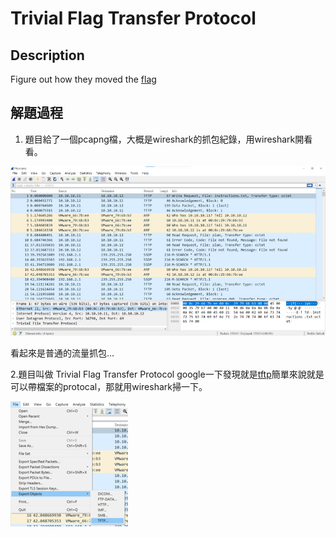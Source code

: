 # Trivial Flag Transfer Protocol

## Description
Figure out how they moved the [flag](https://mercury.picoctf.net/static/e4836d9bcc740d457f4331d68129a0bc/tftp.pcapng)

## 解題過程
1. 題目給了一個pcapng檔，大概是wireshark的抓包紀錄，用wireshark開看看。

![wireshark](./img/wireshark.jpg)

看起來是普通的流量抓包...

2.題目叫做 Trivial Flag Transfer Protocol google一下發現就是[tftp](https://zh.wikipedia.org/zh-tw/%E7%AE%80%E5%8D%95%E6%96%87%E4%BB%B6%E4%BC%A0%E8%BE%93%E5%8D%8F%E8%AE%AE)簡單來說就是可以帶檔案的protocal，那就用wireshark掃一下。

![scan](./img/scan.jpg)
